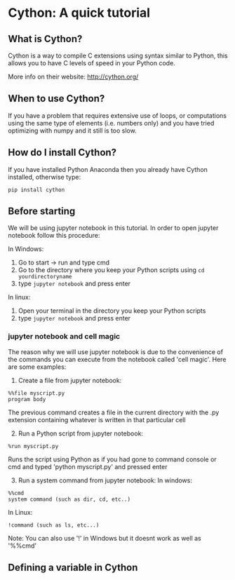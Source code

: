 # Cython: A quick tutorial

## What is Cython?

Cython is a way to compile C extensions using syntax similar to Python, this allows you to have C levels of speed
in your Python code. 

More info on their website:
http://cython.org/

## When to use Cython?

If you have a problem that requires extensive use of loops, or computations using the same type of elements (i.e.
numbers only) and you have tried optimizing with numpy and it still is too slow.

## How do I install Cython?

If you have installed Python Anaconda then you already have Cython installed, otherwise type:
```
pip install cython
```

## Before starting

We will be using jupyter notebook in this tutorial. In order to open jupyter notebook follow this procedure:

In Windows:
1) Go to start -> run and type cmd
2) Go to the directory where you keep your Python scripts using `cd yourdirectoryname`
3) type `jupyter notebook` and press enter

In linux:
1) Open your terminal in the directory you keep your Python scripts
2) type `jupyter notebook` and press enter

### jupyter notebook and cell magic

The reason why we will use jupyter notebook is due to the convenience of the commands you can execute from the 
notebook called 'cell magic'. Here are some examples:

1) Create a file from jupyter notebook:
```
%%file myscript.py
program body
```
The previous command creates a file in the current directory with the .py extension containing whatever is written in
that particular cell

2) Run a Python script from jupyter notebook:
```
%run myscript.py
```
Runs the script using Python as if you had gone to command console or cmd and typed 'python myscript.py' and 
pressed enter

3) Run a system command from jupyter notebook:
In windows:
```
%%cmd
system command (such as dir, cd, etc..)
```
In Linux:
```
!command (such as ls, etc...)
```

Note: You can also use '!' in Windows but it doesnt work as well as '%%cmd'

## Defining a variable in Cython

